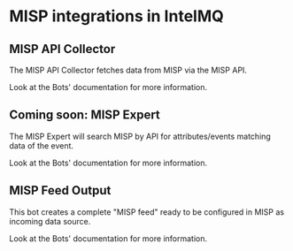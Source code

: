 # MISP integrations in IntelMQ

## MISP API Collector

The MISP API Collector fetches data from MISP via the MISP API.

Look at the Bots' documentation for more information.

## Coming soon: MISP Expert

The MISP Expert will search MISP by API
for attributes/events matching data of the event.

Look at the Bots' documentation for more information.

## MISP Feed Output

This bot creates a complete "MISP feed" ready to be configured in MISP as incoming data source.

Look at the Bots' documentation for more information.
